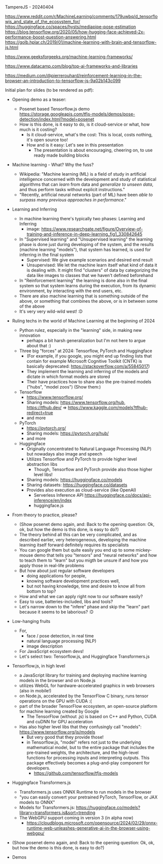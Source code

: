 TampereJS - 20240404

https://www.reddit.com/r/MachineLearning/comments/179uwbq/d_tensorflowjs_and_state_of_the_ecosystem_for/
https://huggingface.co/spaces/hysts/mediapipe-pose-estimation
https://blog.tensorflow.org/2020/05/how-hugging-face-achieved-2x-performance-boost-question-answering.html
https://golb.hplar.ch/2019/01/machine-learning-with-brain-and-tensorflow-js.html

https://www.geeksforgeeks.org/machine-learning-frameworks/

https://www.datacamp.com/blog/top-ai-frameworks-and-libraries

https://medium.com/@pierrerouhard/reinforcement-learning-in-the-browser-an-introduction-to-tensorflow-js-9a02b143c099


Initial plan for slides (to be rendered as pdf):

- Opening demo as a teaser:
    - Posenet based Tensorflow.js demo
        https://storage.googleapis.com/tfjs-models/demos/pose-detection/index.html?model=posenet
    - How is this done, is it easy to do, is it cloud-service or what, how much is it costing?
        - Is it cloud-service, what's the cost: This is local, costs nothing, it's open source too!
        - How and is it easy: Let's see in this presentation
            - The presentation is about encouraging, cheering on, to use ready made building blocks

- Machine learning - What? Why the fuss?
    - Wikipedia: "Machine learning (ML) is a field of study in artificial intelligence concerned with the development and study of statistical algorithms that can _learn_ from data and _generalize to unseen data_, and thus perform tasks without explicit instructions."
    - "Recently, artificial neural networks (part of ML) have been _able to surpass many previous approaches in performance_."

- Learning and Inferring
    - In machine learning there's typically two phases: Learning and Inferring
        - image: https://www.researchgate.net/figure/Overview-of-training-and-inference-in-deep-learning_fig1_330842645
    - In "Supervised learning" and "Unsupervised learning" the learning phase is done
      just during developing of the system, and the results (machine learning "models"), that system has learned,
      is used for inferring in the final system
        - Supervised: We give example scenarios and desired end result
        - Unsupervised: We let the machine learn itself what kind of data it is dealing with.
          It might find "clusters" of data by categorizing the data like images
          to classes that we haven't defined beforehand
    - In "Reinforcement learning" the learning is done also in the final system so that system
      learns during the execution, from its dynamic environment, by interacting with the end users, etc.
    - There are also machine learning that is something outside of the above, or something
      that combines the above, or is in between some of the above
    - It's very very wild-wild west! :D

- Ruling techs in the world of Machine Learning at the beginning of 2024
    - Python rulez, especially in the "learning" side, in making new innovation
        - perhaps a bit harsh generalization but I'm not here to argue about that :)
    - Three big "forces" at 2024: Tensorflow, PyTorch and Huggingface
        - (For example, if you google, you might end up finding lists that contain for example Microsoft Cognitive Toolkit (CNTK) is basically deprecated: https://stackoverflow.com/a/55845017)
        - They implement the learning and inferring of the models and dictate in which format models are stored
        - Their have practices how to share also the pre-trained models ("hubs", "model zoos")
    (Show them:)
    - Tensorflow
        - https://www.tensorflow.org/
        - Sharing models: https://www.tensorflow.org/hub, https://tfhub.dev/ => https://www.kaggle.com/models?tfhub-redirect=true
        - and more
    - PyTorch
        - https://pytorch.org/
        - Sharing models: https://pytorch.org/hub/
        - and more
    - Huggingface
        - Originally concentrated to Natural Language Processing (NLP) but nowadays also image and speech
        - Utilizes Tensorflow and PyTorch to provide higher level abstraction libs
            - Though, Tensorflow and PyTorch provide also those higher level libs!
        - Sharing models: https://huggingface.co/models
        - Sharing datasets: https://huggingface.co/datasets
        - Provides also execution as cloud-service (like OpenAI)
            - Serverless Inference API https://huggingface.co/docs/api-inference/en/index
            - huggingface.js

- From theory to practice, please?
    - (Show posenet demo again, and: Back to the opening question: Ok, ok, but how the demo is this done, is easy to do?)
    - The theory behind all this can be very complicated, and as described earlier, very heterogeneous,
      developing the machine learning itself forward definitely requires its specialists
    - You can google them but quite easily you end up to some mickey-mouse demo
        that tells you "tensors" and "neural networks" and how to teach them to "learn"
        but you migth be unsure if and how you apply those in real-life problems
    - But how about just regular software developers
        - doing applications for people,
        - knowing software development practices well,
        - but not having knowledge, time and desire to know all from bottom to top?
    - How and what we can apply right now to our software easily?
    - Easy to use, batteries-included, libs and tools?
    - Let's narrow down to the "infere" phase and skip the "learn" part because it seems to be laborious? :D

- Low-hanging fruits
    - For,
        - face / pose detection, in real time
        - natural language processing (NLP)
        - image description
    - For JavaScript ecosystem devs!
    - Let's select two: Tensorflow.js, and Huggingface Transformers.js

- Tensorflow.js, in high level
    - a JavaScript library for training and deploying machine learning models in the browser and on Node.js
    - utilizes WebGL for hardware-accelerated graphics in web browsers (also in mobile!)
    - on Node.js, accelerated by the TensorFlow C binary, runs tensor operations on the GPU with CUDA :(
    - part of the broader TensorFlow ecosystem, an open-source platform for machine learning created by Google
        - The TensorFlow (without .js) is based on C++ and Python, CUDA and cuDNN for GPU acceleration
    - Has also higher level libs that they confusingly call "models": https://www.tensorflow.org/js/models
        - But very good that they provide those!
        - in Tensorflow.js, "model" refers not just to the underlying mathematical model,
        but to the entire package that includes the pre-trained weights, the architecture,
        and the high-level functions for processing inputs and interpreting outputs.
        This package effectively becomes a plug-and-play component for developers.
            - https://github.com/tensorflow/tfjs-models

- Huggingface Transformers.js
    - Transformers.js uses ONNX Runtime to run models in the browser
    - "you can easily convert your pretrained PyTorch, TensorFlow, or JAX models to ONNX"
    - Models for Transformers.js: https://huggingface.co/models?library=transformers.js&sort=trending
    - The WebGPU support coming in version 3 (in alpha now)
        - https://cloudblogs.microsoft.com/opensource/2024/02/29/onnx-runtime-web-unleashes-generative-ai-in-the-browser-using-webgpu/

- (Show posenet demo again, and: Back to the opening question: Ok, ok, but how the demo is this done, is easy to do?)

- Demos
